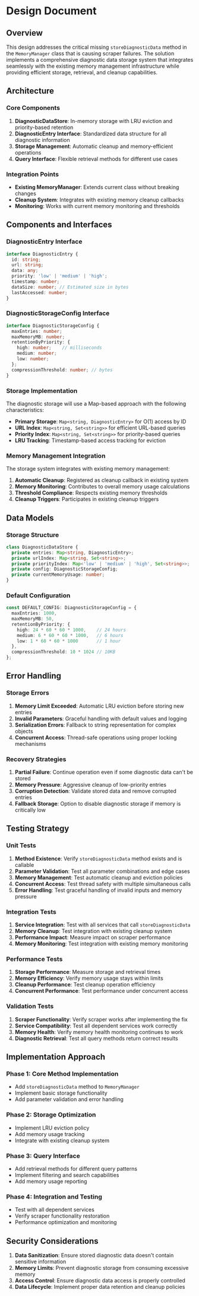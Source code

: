 # Design Document

## Overview

This design addresses the critical missing `storeDiagnosticData` method in the `MemoryManager` class that is causing scraper failures. The solution implements a comprehensive diagnostic data storage system that integrates seamlessly with the existing memory management infrastructure while providing efficient storage, retrieval, and cleanup capabilities.

## Architecture

### Core Components

1. **DiagnosticDataStore**: In-memory storage with LRU eviction and priority-based retention
2. **DiagnosticEntry Interface**: Standardized data structure for all diagnostic information
3. **Storage Management**: Automatic cleanup and memory-efficient operations
4. **Query Interface**: Flexible retrieval methods for different use cases

### Integration Points

- **Existing MemoryManager**: Extends current class without breaking changes
- **Cleanup System**: Integrates with existing memory cleanup callbacks
- **Monitoring**: Works with current memory monitoring and thresholds

## Components and Interfaces

### DiagnosticEntry Interface

```typescript
interface DiagnosticEntry {
  id: string;
  url: string;
  data: any;
  priority: 'low' | 'medium' | 'high';
  timestamp: number;
  dataSize: number; // Estimated size in bytes
  lastAccessed: number;
}
```

### DiagnosticStorageConfig Interface

```typescript
interface DiagnosticStorageConfig {
  maxEntries: number;
  maxMemoryMB: number;
  retentionByPriority: {
    high: number;    // milliseconds
    medium: number;
    low: number;
  };
  compressionThreshold: number; // bytes
}
```

### Storage Implementation

The diagnostic storage will use a Map-based approach with the following characteristics:

- **Primary Storage**: `Map<string, DiagnosticEntry>` for O(1) access by ID
- **URL Index**: `Map<string, Set<string>>` for efficient URL-based queries
- **Priority Index**: `Map<string, Set<string>>` for priority-based queries
- **LRU Tracking**: Timestamp-based access tracking for eviction

### Memory Management Integration

The storage system integrates with existing memory management:

1. **Automatic Cleanup**: Registered as cleanup callback in existing system
2. **Memory Monitoring**: Contributes to overall memory usage calculations
3. **Threshold Compliance**: Respects existing memory thresholds
4. **Cleanup Triggers**: Participates in existing cleanup triggers

## Data Models

### Storage Structure

```typescript
class DiagnosticDataStore {
  private entries: Map<string, DiagnosticEntry>;
  private urlIndex: Map<string, Set<string>>;
  private priorityIndex: Map<'low' | 'medium' | 'high', Set<string>>;
  private config: DiagnosticStorageConfig;
  private currentMemoryUsage: number;
}
```

### Default Configuration

```typescript
const DEFAULT_CONFIG: DiagnosticStorageConfig = {
  maxEntries: 1000,
  maxMemoryMB: 50,
  retentionByPriority: {
    high: 24 * 60 * 60 * 1000,    // 24 hours
    medium: 6 * 60 * 60 * 1000,   // 6 hours
    low: 1 * 60 * 60 * 1000       // 1 hour
  },
  compressionThreshold: 10 * 1024 // 10KB
};
```

## Error Handling

### Storage Errors

1. **Memory Limit Exceeded**: Automatic LRU eviction before storing new entries
2. **Invalid Parameters**: Graceful handling with default values and logging
3. **Serialization Errors**: Fallback to string representation for complex objects
4. **Concurrent Access**: Thread-safe operations using proper locking mechanisms

### Recovery Strategies

1. **Partial Failure**: Continue operation even if some diagnostic data can't be stored
2. **Memory Pressure**: Aggressive cleanup of low-priority entries
3. **Corruption Detection**: Validate stored data and remove corrupted entries
4. **Fallback Storage**: Option to disable diagnostic storage if memory is critically low

## Testing Strategy

### Unit Tests

1. **Method Existence**: Verify `storeDiagnosticData` method exists and is callable
2. **Parameter Validation**: Test all parameter combinations and edge cases
3. **Memory Management**: Test automatic cleanup and eviction policies
4. **Concurrent Access**: Test thread safety with multiple simultaneous calls
5. **Error Handling**: Test graceful handling of invalid inputs and memory pressure

### Integration Tests

1. **Service Integration**: Test with all services that call `storeDiagnosticData`
2. **Memory Cleanup**: Test integration with existing cleanup system
3. **Performance Impact**: Measure impact on scraper performance
4. **Memory Monitoring**: Test integration with existing memory monitoring

### Performance Tests

1. **Storage Performance**: Measure storage and retrieval times
2. **Memory Efficiency**: Verify memory usage stays within limits
3. **Cleanup Performance**: Test cleanup operation efficiency
4. **Concurrent Performance**: Test performance under concurrent access

### Validation Tests

1. **Scraper Functionality**: Verify scraper works after implementing the fix
2. **Service Compatibility**: Test all dependent services work correctly
3. **Memory Health**: Verify memory health monitoring continues to work
4. **Diagnostic Retrieval**: Test all query methods return correct results

## Implementation Approach

### Phase 1: Core Method Implementation
- Add `storeDiagnosticData` method to `MemoryManager`
- Implement basic storage functionality
- Add parameter validation and error handling

### Phase 2: Storage Optimization
- Implement LRU eviction policy
- Add memory usage tracking
- Integrate with existing cleanup system

### Phase 3: Query Interface
- Add retrieval methods for different query patterns
- Implement filtering and search capabilities
- Add memory usage reporting

### Phase 4: Integration and Testing
- Test with all dependent services
- Verify scraper functionality restoration
- Performance optimization and monitoring

## Security Considerations

1. **Data Sanitization**: Ensure stored diagnostic data doesn't contain sensitive information
2. **Memory Limits**: Prevent diagnostic storage from consuming excessive memory
3. **Access Control**: Ensure diagnostic data access is properly controlled
4. **Data Lifecycle**: Implement proper data retention and cleanup policies